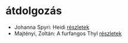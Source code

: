 # átdolgozás

- Johanna Spyri: Heidi [részletek](_details/Johanna%20Spyri.md#id_983)
- Majtényi, Zoltán: A furfangos Thyl [részletek](_details/Majt%C3%A9nyi%2C%20Zolt%C3%A1n.md#id_998)